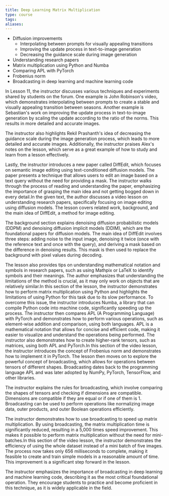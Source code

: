 ```yaml
---
title: Deep Learning Matrix Multiplication
type: course
tags: 
aliases:
---
```

- Diffusion improvements
    - Interpolating between prompts for visually appealing transitions
    - Improving the update process in text-to-image generation
    - Decreasing the guidance scale during image generation
- Understanding research papers
- Matrix multiplication using Python and Numba
- Comparing APL with PyTorch
- Frobenius norm
- Broadcasting in deep learning and machine learning code

In Lesson 11, the instructor discusses various techniques and experiments shared by students on the forum. One example is John Robinson's video, which demonstrates interpolating between prompts to create a stable and visually appealing transition between seasons. Another example is Sebastian's work on improving the update process in text-to-image generation by scaling the update according to the ratio of the norms. This results in more detailed and accurate images.

The instructor also highlights Rekil Prashanth's idea of decreasing the guidance scale during the image generation process, which leads to more detailed and accurate images. Additionally, the instructor praises Alex's notes on the lesson, which serve as a great example of how to study and learn from a lesson effectively.

Lastly, the instructor introduces a new paper called DiffEdit, which focuses on semantic image editing using text-conditioned diffusion models. The paper presents a technique that allows users to edit an image based on a text query without the need for providing a mask. The instructor walks through the process of reading and understanding the paper, emphasizing the importance of grasping the main idea and not getting bogged down in every detail.In the given text, the author discusses a video lesson on understanding research papers, specifically focusing on image editing using diffusion models. The lesson covers related work, background, and the main idea of DiffEdit, a method for image editing.

The background section explains denoising diffusion probabilistic models (DDPM) and denoising diffusion implicit models (DDIM), which are the foundational papers for diffusion models. The main idea of DiffEdit involves three steps: adding noise to the input image, denoising it twice (once with the reference text and once with the query), and deriving a mask based on the difference in denoising results. This mask is then used to replace the background with pixel values during decoding.

The lesson also provides tips on understanding mathematical notation and symbols in research papers, such as using Mathpix or LaTeX to identify symbols and their meanings. The author emphasizes that understanding the limitations of the method is crucial, as it may only work on objects that are relatively similar.In this section of the lesson, the instructor demonstrates how to perform matrix multiplication using Python and highlights the limitations of using Python for this task due to its slow performance. To overcome this issue, the instructor introduces Numba, a library that can compile Python code into machine code, significantly speeding up the process. The instructor then compares APL (A Programming Language) with PyTorch and demonstrates how to perform various operations, such as element-wise addition and comparison, using both languages. APL is a mathematical notation that allows for concise and efficient code, making it easier to visualize and understand the operations being performed. The instructor also demonstrates how to create higher-rank tensors, such as matrices, using both APL and PyTorch.In this section of the video lesson, the instructor introduces the concept of Frobenius norm and demonstrates how to implement it in PyTorch. The lesson then moves on to explore the powerful concept of broadcasting, which allows for operations between tensors of different shapes. Broadcasting dates back to the programming language APL and was later adopted by NumPy, PyTorch, TensorFlow, and other libraries.

The instructor explains the rules for broadcasting, which involve comparing the shapes of tensors and checking if dimensions are compatible. Dimensions are compatible if they are equal or if one of them is 1. Broadcasting can be used to perform operations like normalizing image data, outer products, and outer Boolean operations efficiently.

The instructor demonstrates how to use broadcasting to speed up matrix multiplication. By using broadcasting, the matrix multiplication time is significantly reduced, resulting in a 5,000 times speed improvement. This makes it possible to perform matrix multiplication without the need for mini-batches.In this section of the video lesson, the instructor demonstrates the efficiency of using the whole dataset instead of a mini batch of five images. The process now takes only 656 milliseconds to complete, making it feasible to create and train simple models in a reasonable amount of time. This improvement is a significant step forward in the lesson.

The instructor emphasizes the importance of broadcasting in deep learning and machine learning code, describing it as the most critical foundational operation. They encourage students to practice and become proficient in this technique, as it is widely applicable in the field.
